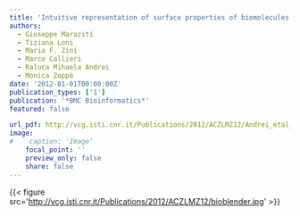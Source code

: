 ```yaml
---
title: 'Intuitive representation of surface properties of biomolecules using BioBlender'
authors:
  - Giuseppe Maraziti
  - Tiziana Loni
  - Maria F. Zini
  - Marco Callieri
  - Raluca Mihaela Andrei
  - Monica Zoppè
date: '2012-01-01T00:00:00Z'
publication_types: ['1']
publication: '*BMC Bioinformatics*'
featured: false

url_pdf: http://vcg.isti.cnr.it/Publications/2012/ACZLMZ12/Andrei_etal_2012.pdf
image:
#    caption: 'Image'
    focal_point: ''
    preview_only: false
    share: false
---
```

{{< figure src='http://vcg.isti.cnr.it/Publications/2012/ACZLMZ12/bioblender.jpg' >}}
